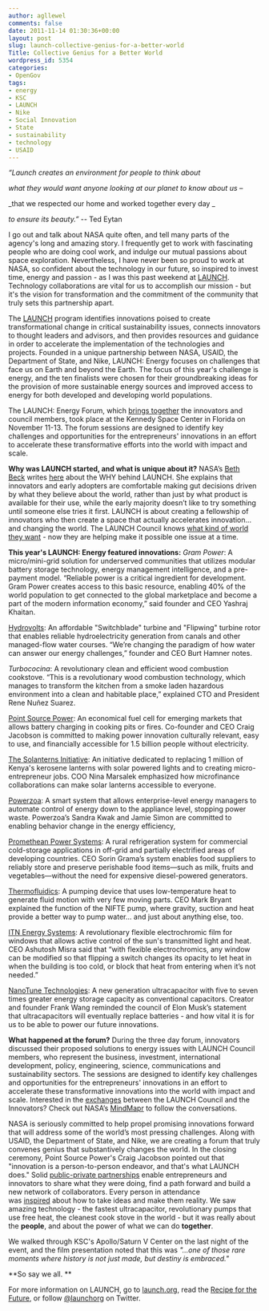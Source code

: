 ```yaml
---
author: agllewel
comments: false
date: 2011-11-14 01:30:36+00:00
layout: post
slug: launch-collective-genius-for-a-better-world
Title: Collective Genius for a Better World
wordpress_id: 5354
categories:
- OpenGov
tags:
- energy
- KSC
- LAUNCH
- Nike
- Social Innovation
- State
- sustainability
- technology
- USAID
---
```


_“Launch creates an environment for people to think about_




_what they would want anyone looking at our planet to know about us –_




_that we respected our home and worked together every day _




_to ensure its beauty.”_ -- Ted Eytan




I go out and talk about NASA quite often, and tell many parts of the agency's long and amazing story. I frequently get to work with fascinating people who are doing cool work, and indulge our mutual passions about space exploration. Nevertheless, I have never been so proud to work at NASA, so confident about the technology in our future, so inspired to invest time, energy and passion - as I was this past weekend at [LAUNCH](http://www.floridatoday.com/article/20111111/NEWS01/311110049/Innovators-tout-10-energy-ideas). Technology collaborations are vital for us to accomplish our mission - but it's the vision for transformation and the commitment of the community that truly sets this partnership apart.




The [LAUNCH](http://launch.org) program identifies innovations poised to create transformational change in critical sustainability issues, connects innovators to thought leaders and advisors, and then provides resources and guidance in order to accelerate the implementation of the technologies and projects. Founded in a unique partnership between NASA, USAID, the Department of State, and Nike, LAUNCH: Energy focuses on challenges that face us on Earth and beyond the Earth. The focus of this year's challenge is energy, and the ten finalists were chosen for their groundbreaking ideas for the provision of more sustainable energy sources and improved access to energy for both developed and developing world populations.






The LAUNCH: Energy Forum, which [brings together](http://twitter.com/#!/launchorg/status/135447047951233024) the innovators and council members, took place at the Kennedy Space Center in Florida on November 11-13. The forum sessions are designed to identify key challenges and opportunities for the entrepreneurs' innovations in an effort to accelerate these transformative efforts into the world with impact and scale.

**Why was LAUNCH started, and what is unique about it?**
NASA’s [Beth Beck](http://twitter.com/#!/bethbeck) writes [here](http://www.opennasa.com/2011/01/28/launch-we-know-why-do-you/) about the WHY behind LAUNCH. She explains that innovators and early adopters are comfortable making gut decisions driven by what they believe about the world, rather than just by what product is available for their use, while the early majority doesn’t like to try something until someone else tries it first. LAUNCH is about creating a fellowship of innovators who then create a space that actually accelerates innovation... and changing the world. The LAUNCH Council knows [what kind of world they want](http://www.fragileoasis.org/blog/2011/7/what-kind-world-do-you-want/) - now they are helping make it possible one issue at a time.

**This year's LAUNCH: Energy featured innovations:**
_Gram Power_: A micro/mini-grid solution for underserved communities that utilizes modular battery storage technology, energy management intelligence, and a pre-payment model. “Reliable power is a critical ingredient for development. Gram Power creates access to this basic resource, enabling 40% of the world population to get connected to the global marketplace and become a part of the modern information economy,” said founder and CEO Yashraj Khaitan.

[Hydrovolts](http://hydrovolts.com/): An affordable "Switchblade" turbine and "Flipwing" turbine rotor that enables reliable hydroelectricity generation from canals and other managed-flow water courses. “We’re changing the paradigm of how water can answer our energy challenges,” founder and CEO Burt Hamner notes.

_Turbococina_: A revolutionary clean and efficient wood combustion cookstove. “This is a revolutionary wood combustion technology, which manages to transform the kitchen from a smoke laden hazardous environment into a clean and habitable place,” explained CTO and President Rene Nuñez Suarez.

[Point Source Power](http://www.pointsourcepower.com/): An economical fuel cell for emerging markets that allows battery charging in cooking pits or fires. Co-founder and CEO Craig Jacobson is committed to making power innovation culturally relevant, easy to use, and financially accessible for 1.5 billion people without electricity.

[The Solanterns Initiative](http://www.solanterns.com/): An initiative dedicated to replacing 1 million of Kenya's kerosene lanterns with solar powered lights and to creating micro-entrepreneur jobs. COO Nina Marsalek emphasized how microfinance collaborations can make solar lanterns accessible to everyone.

[Powerzoa](http://powerzoa.com/): A smart system that allows enterprise-level energy managers to automate control of energy down to the appliance level, stopping power waste. Powerzoa’s Sandra Kwak and Jamie Simon are committed to enabling behavior change in the energy efficiency,

[Promethean Power Systems](http://www.coolectrica.com/): A rural refrigeration system for commercial cold-storage applications in off-grid and partially electrified areas of developing countries. CEO Sorin Grama’s system enables food suppliers to reliably store and preserve perishable food items—such as milk, fruits and vegetables—without the need for expensive diesel-powered generators.

[Thermofluidics](http://www.thermofluidics.com/): A pumping device that uses low-temperature heat to generate fluid motion with very few moving parts. CEO Mark Bryant explained the function of the NIFTE pump, where gravity, suction and heat provide a better way to pump water... and just about anything else, too.

[ITN Energy Systems](http://www.itnes.com/): A revolutionary flexible electrochromic film for windows that allows active control of the sun's transmitted light and heat. CEO Ashutosh Misra said that “with flexible electrochromics, any window can be modified so that flipping a switch changes its opacity to let heat in when the building is too cold, or block that heat from entering when it’s not needed.”

[NanoTune Technologies](http://www.nanotune.com/): A new generation ultracapacitor with five to seven times greater energy storage capacity as conventional capacitors. Creator and founder Frank Wang reminded the council of Elon Musk’s statement that ultracapacitors will eventually replace batteries - and how vital it is for us to be able to power our future innovations.

**What happened at the forum?**
During the three day forum, innovators discussed their proposed solutions to energy issues with LAUNCH Council members, who represent the business, investment, international development, policy, engineering, science, communications and sustainability sectors. The sessions are designed to identify key challenges and opportunities for the entrepreneurs' innovations in an effort to accelerate these transformative innovations into the world with impact and scale. Interested in the [exchanges](http://twitter.com/#!/launchorg/status/135462100947578880) between the LAUNCH Council and the Innovators? Check out NASA’s [MindMapr](http://mindmapr.nasa.gov/) to follow the conversations.

NASA is seriously committed to help propel promising innovations forward that will address some of the world’s most pressing challenges. Along with USAID, the Department of State, and Nike, we are creating a forum that truly convenes genius that substantively changes the world. In the closing ceremony, Point Source Power's Craig Jacobson pointed out that "innovation is a person-to-person endeavor, and that's what LAUNCH does." Solid [public-private partnerships](http://twitter.com/#!/RobAtState/status/135402456933867520) enable entrepreneurs and innovators to share what they were doing, find a path forward and build a new network of collaborators. Every person in attendance was [inspired](http://twitter.com/#!/StateOfTrey/status/135496641837932545) about how to take ideas and make them reality. We saw amazing technology - the fastest ultracapacitor, revolutionary pumps that use free heat, the cleanest cook stove in the world - but it was really about the **people**, and about the power of what we can do **together**.






We walked through KSC's Apollo/Saturn V Center on the last night of the event, and the film presentation noted that this was _"...one of those rare moments where history is not just made, but destiny is embraced."_




**So say we all. **




For more information on LAUNCH, go to [launch.org](http://launch.org/), read the [Recipe for the Future](http://launch.org/story/44/recipe-for-the-future), or follow [@launchorg](http://twitter.com/launchorg) on Twitter.
